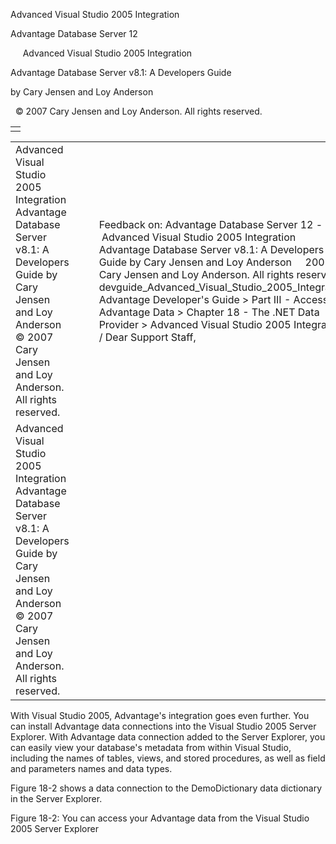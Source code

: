 Advanced Visual Studio 2005 Integration




Advantage Database Server 12  

     Advanced Visual Studio 2005 Integration

Advantage Database Server v8.1: A Developers Guide

by Cary Jensen and Loy Anderson

  © 2007 Cary Jensen and Loy Anderson. All rights reserved.

|  |
| --- |
|  |

|  |  |  |  |  |
| --- | --- | --- | --- | --- |
| Advanced Visual Studio 2005 Integration  Advantage Database Server v8.1: A Developers Guide  by Cary Jensen and Loy Anderson    © 2007 Cary Jensen and Loy Anderson. All rights reserved. |  |  | Feedback on: Advantage Database Server 12 -      Advanced Visual Studio 2005 Integration Advantage Database Server v8.1: A Developers Guide by Cary Jensen and Loy Anderson     2007 Cary Jensen and Loy Anderson. All rights reserved. devguide\_Advanced\_Visual\_Studio\_2005\_Integration Advantage Developer's Guide > Part III - Accessing Advantage Data > Chapter 18 - The .NET Data Provider > Advanced Visual Studio 2005 Integration / Dear Support Staff, |  |
| Advanced Visual Studio 2005 Integration  Advantage Database Server v8.1: A Developers Guide  by Cary Jensen and Loy Anderson    © 2007 Cary Jensen and Loy Anderson. All rights reserved. |  |  |  |  |

With Visual Studio 2005, Advantage's integration goes even further. You can install Advantage data connections into the Visual Studio 2005 Server Explorer. With Advantage data connection added to the Server Explorer, you can easily view your database's metadata from within Visual Studio, including the names of tables, views, and stored procedures, as well as field and parameters names and data types.

Figure 18-2 shows a data connection to the DemoDictionary data dictionary in the Server Explorer.

Figure 18-2: You can access your Advantage data from the Visual Studio 2005 Server Explorer
